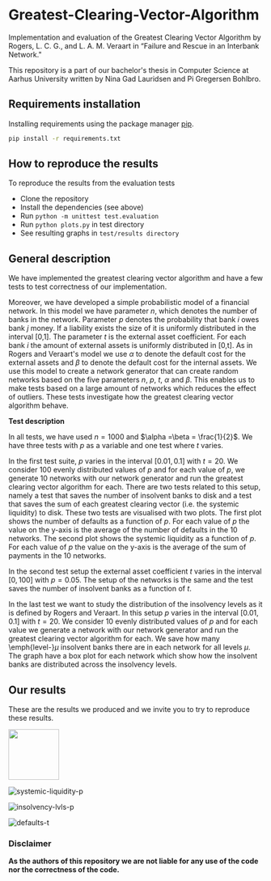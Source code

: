 # Greatest-Clearing-Vector-Algorithm
Implementation and evaluation of the Greatest Clearing Vector Algorithm by Rogers, L. C. G., and L. A. M. Veraart in “Failure and Rescue in an Interbank Network."

This repository is a part of our bachelor's thesis in Computer Science at Aarhus University written by Nina Gad Lauridsen and Pi Gregersen Bohlbro. 


## Requirements installation

Installing requirements using the package manager [pip](https://pip.pypa.io/en/stable/).

```bash
pip install -r requirements.txt
```

## How to reproduce the results

To reproduce the results from the evaluation tests
- Clone the repository
- Install the dependencies (see above)
- Run `python -m unittest test.evaluation`
- Run `python plots.py` in test directory
- See resulting graphs in `test/results directory`


## General description

We have implemented the greatest clearing vector algorithm and have a few tests to test correctness of our implementation. 

Moreover, we have developed a simple probabilistic model of a financial network. In this model we have parameter $n$, which denotes the number of banks in the network. Parameter $p$ denotes the probability that bank $i$ owes bank $j$ money. If a liability exists the size of it is uniformly distributed in the interval [0,1]. The parameter $t$ is the external asset coefficient. For each bank $i$ the amount of external assets is uniformly distributed in [0,t]. As in Rogers and Veraart's model we use $\alpha$ to denote the default cost for the external assets and $\beta$ to denote the default cost for the internal assets. We use this model to create a network generator that can create random networks based on the five parameters $n$, $p$, $t$, $\alpha$ and $\beta$. This enables us to make tests based on a large amount of networks which reduces the effect of outliers. These tests investigate how the greatest clearing vector algorithm behave. 

**Test description**

In all tests, we have used $n=1000$ and $\alpha =\beta = \frac{1}{2}$. We have three tests with $p$ as a variable and one test where $t$ varies. 

In the first test suite, $p$ varies in the interval $[0.01, 0.1]$ with $t=20$. We consider 100 evenly distributed values of $p$ and for each value of $p$, we generate 10 networks with our network generator and run the greatest clearing vector algorithm for each. There are two tests related to this setup, namely a test that saves the number of insolvent banks to disk and a test that saves the sum of each greatest clearing vector (i.e. the systemic liquidity) to disk. These two tests are visualised with two plots. The first plot shows the number of defaults as a function of $p$. For each value of $p$ the value on the y-axis is the average of the number of defaults in the 10 networks. The second plot shows the systemic liquidity as a function of $p$. For each value of $p$ the value on the y-axis is the average of the sum of payments in the 10 networks. 

In the second test setup the external asset coefficient $t$ varies in the interval $[0, 100]$ with $p=0.05$. The setup of the networks is the same and the test saves the number of insolvent banks as a function of $t$.

In the last test we want to study the distribution of the insolvency levels as it is defined by Rogers and Veraart. In this setup $p$ varies in the interval $[0.01, 0.1]$ with $t=20$. We consider 10 evenly distributed values of $p$ and for each value we generate a network with our network generator and run the greatest clearing vector algorithm for each. We save how many \emph{level-}$\mu$ insolvent banks there are in each network for all levels $\mu$. The graph have a box plot for each network which show how the insolvent banks are distributed across the insolvency levels. 


## Our results
These are the results we produced and we invite you to try to reproduce these results. 

<img src="https://github.com/ninagad/Greatest-Clearing-Vector-Algorithm/blob/main/test/results/p-no-of-insolvent-plot.png" width ="100">


![systemic-liquidity-p](https://github.com/ninagad/Greatest-Clearing-Vector-Algorithm/blob/main/test/results/p-size-of-gcv-plot.png)


![insolvency-lvls-p](https://github.com/ninagad/Greatest-Clearing-Vector-Algorithm/blob/main/test/results/p-insolvency-levels-boxplot.png)


![defaults-t](https://github.com/ninagad/Greatest-Clearing-Vector-Algorithm/blob/main/test/results/t-no-of-insolvent-plot.png)


### Disclaimer

**As the authors of this repository we are not liable for any use of the code nor the correctness of the code.** 
